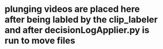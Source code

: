 # plunging videos are placed here after being labled by the clip_labeler and after decisionLogApplier.py is run to move files
